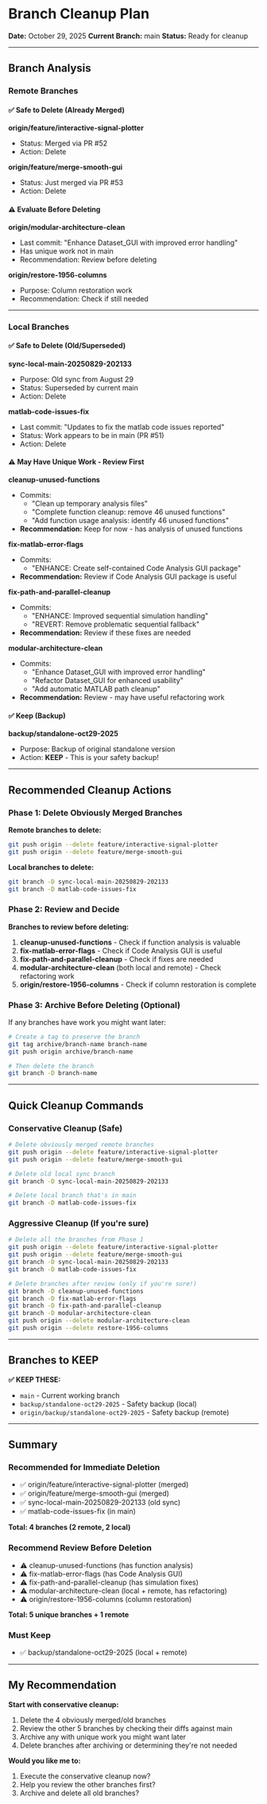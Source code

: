 # Branch Cleanup Plan

**Date:** October 29, 2025
**Current Branch:** main
**Status:** Ready for cleanup

---

## Branch Analysis

### Remote Branches

#### ✅ Safe to Delete (Already Merged)

**origin/feature/interactive-signal-plotter**

- Status: Merged via PR #52
- Action: Delete

**origin/feature/merge-smooth-gui**

- Status: Just merged via PR #53
- Action: Delete

#### ⚠️ Evaluate Before Deleting

**origin/modular-architecture-clean**

- Last commit: "Enhance Dataset_GUI with improved error handling"
- Has unique work not in main
- Recommendation: Review before deleting

**origin/restore-1956-columns**

- Purpose: Column restoration work
- Recommendation: Check if still needed

---

### Local Branches

#### ✅ Safe to Delete (Old/Superseded)

**sync-local-main-20250829-202133**

- Purpose: Old sync from August 29
- Status: Superseded by current main
- Action: Delete

**matlab-code-issues-fix**

- Last commit: "Updates to fix the matlab code issues reported"
- Status: Work appears to be in main (PR #51)
- Action: Delete

#### ⚠️ May Have Unique Work - Review First

**cleanup-unused-functions**

- Commits:
  - "Clean up temporary analysis files"
  - "Complete function cleanup: remove 46 unused functions"
  - "Add function usage analysis: identify 46 unused functions"
- **Recommendation:** Keep for now - has analysis of unused functions

**fix-matlab-error-flags**

- Commits:
  - "ENHANCE: Create self-contained Code Analysis GUI package"
- **Recommendation:** Review if Code Analysis GUI package is useful

**fix-path-and-parallel-cleanup**

- Commits:
  - "ENHANCE: Improved sequential simulation handling"
  - "REVERT: Remove problematic sequential fallback"
- **Recommendation:** Review if these fixes are needed

**modular-architecture-clean**

- Commits:
  - "Enhance Dataset_GUI with improved error handling"
  - "Refactor Dataset_GUI for enhanced usability"
  - "Add automatic MATLAB path cleanup"
- **Recommendation:** Review - may have useful refactoring work

#### ✅ Keep (Backup)

**backup/standalone-oct29-2025**

- Purpose: Backup of original standalone version
- Action: **KEEP** - This is your safety backup!

---

## Recommended Cleanup Actions

### Phase 1: Delete Obviously Merged Branches

**Remote branches to delete:**

```bash
git push origin --delete feature/interactive-signal-plotter
git push origin --delete feature/merge-smooth-gui
```

**Local branches to delete:**

```bash
git branch -D sync-local-main-20250829-202133
git branch -D matlab-code-issues-fix
```

### Phase 2: Review and Decide

**Branches to review before deleting:**

1. **cleanup-unused-functions** - Check if function analysis is valuable
2. **fix-matlab-error-flags** - Check if Code Analysis GUI is useful
3. **fix-path-and-parallel-cleanup** - Check if fixes are needed
4. **modular-architecture-clean** (both local and remote) - Check refactoring work
5. **origin/restore-1956-columns** - Check if column restoration is complete

### Phase 3: Archive Before Deleting (Optional)

If any branches have work you might want later:

```bash
# Create a tag to preserve the branch
git tag archive/branch-name branch-name
git push origin archive/branch-name

# Then delete the branch
git branch -D branch-name
```

---

## Quick Cleanup Commands

### Conservative Cleanup (Safe)

```bash
# Delete obviously merged remote branches
git push origin --delete feature/interactive-signal-plotter
git push origin --delete feature/merge-smooth-gui

# Delete old local sync branch
git branch -D sync-local-main-20250829-202133

# Delete local branch that's in main
git branch -D matlab-code-issues-fix
```

### Aggressive Cleanup (If you're sure)

```bash
# Delete all the branches from Phase 1
git push origin --delete feature/interactive-signal-plotter
git push origin --delete feature/merge-smooth-gui
git branch -D sync-local-main-20250829-202133
git branch -D matlab-code-issues-fix

# Delete branches after review (only if you're sure!)
git branch -D cleanup-unused-functions
git branch -D fix-matlab-error-flags
git branch -D fix-path-and-parallel-cleanup
git branch -D modular-architecture-clean
git push origin --delete modular-architecture-clean
git push origin --delete restore-1956-columns
```

---

## Branches to KEEP

**✅ KEEP THESE:**

- `main` - Current working branch
- `backup/standalone-oct29-2025` - Safety backup (local)
- `origin/backup/standalone-oct29-2025` - Safety backup (remote)

---

## Summary

### Recommended for Immediate Deletion

- ✅ origin/feature/interactive-signal-plotter (merged)
- ✅ origin/feature/merge-smooth-gui (merged)
- ✅ sync-local-main-20250829-202133 (old sync)
- ✅ matlab-code-issues-fix (in main)

**Total: 4 branches (2 remote, 2 local)**

### Recommend Review Before Deletion

- ⚠️ cleanup-unused-functions (has function analysis)
- ⚠️ fix-matlab-error-flags (has Code Analysis GUI)
- ⚠️ fix-path-and-parallel-cleanup (has simulation fixes)
- ⚠️ modular-architecture-clean (local + remote, has refactoring)
- ⚠️ origin/restore-1956-columns (column restoration)

**Total: 5 unique branches + 1 remote**

### Must Keep

- ✅ backup/standalone-oct29-2025 (local + remote)

---

## My Recommendation

**Start with conservative cleanup:**

1. Delete the 4 obviously merged/old branches
2. Review the other 5 branches by checking their diffs against main
3. Archive any with unique work you might want later
4. Delete branches after archiving or determining they're not needed

**Would you like me to:**

1. Execute the conservative cleanup now?
2. Help you review the other branches first?
3. Archive and delete all old branches?
